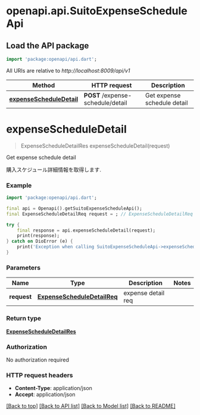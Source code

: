 # openapi.api.SuitoExpenseScheduleApi

## Load the API package
```dart
import 'package:openapi/api.dart';
```

All URIs are relative to *http://localhost:8009/api/v1*

Method | HTTP request | Description
------------- | ------------- | -------------
[**expenseScheduleDetail**](SuitoExpenseScheduleApi.md#expensescheduledetail) | **POST** /expense-schedule/detail | Get expense schedule detail


# **expenseScheduleDetail**
> ExpenseScheduleDetailRes expenseScheduleDetail(request)

Get expense schedule detail

購入スケジュール詳細情報を取得します.

### Example
```dart
import 'package:openapi/api.dart';

final api = Openapi().getSuitoExpenseScheduleApi();
final ExpenseScheduleDetailReq request = ; // ExpenseScheduleDetailReq | expense detail req

try {
    final response = api.expenseScheduleDetail(request);
    print(response);
} catch on DioError (e) {
    print('Exception when calling SuitoExpenseScheduleApi->expenseScheduleDetail: $e\n');
}
```

### Parameters

Name | Type | Description  | Notes
------------- | ------------- | ------------- | -------------
 **request** | [**ExpenseScheduleDetailReq**](ExpenseScheduleDetailReq.md)| expense detail req | 

### Return type

[**ExpenseScheduleDetailRes**](ExpenseScheduleDetailRes.md)

### Authorization

No authorization required

### HTTP request headers

 - **Content-Type**: application/json
 - **Accept**: application/json

[[Back to top]](#) [[Back to API list]](../README.md#documentation-for-api-endpoints) [[Back to Model list]](../README.md#documentation-for-models) [[Back to README]](../README.md)

